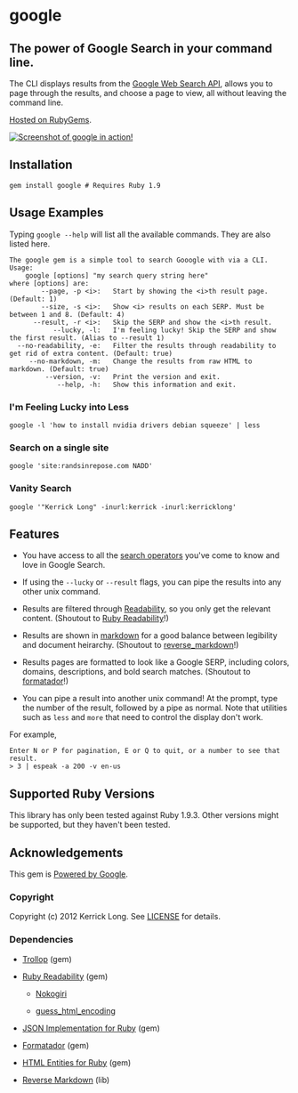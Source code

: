 google
======

## The power of Google Search in your command line.

The CLI displays results from the [Google Web Search API](https://developers.google.com/web-search/), allows you to page through the results, and choose a page to view, all without leaving the command line.

[Hosted on RubyGems](https://rubygems.org/gems/google).

[![Screenshot of `google` in action!](https://github.com/Kerrick/google/raw/master/screenshots/example_01.gif)](https://github.com/Kerrick/google/raw/master/screenshots/example_01.gif "Click to view full size")

## Installation

    gem install google # Requires Ruby 1.9

## Usage Examples

Typing `google --help` will list all the available commands. They are also listed here.

    The google gem is a simple tool to search Gooogle with via a CLI.
    Usage:
        google [options] "my search query string here"
    where [options] are:
            --page, -p <i>:   Start by showing the <i>th result page. (Default: 1)
            --size, -s <i>:   Show <i> results on each SERP. Must be between 1 and 8. (Default: 4)
          --result, -r <i>:   Skip the SERP and show the <i>th result.
               --lucky, -l:   I'm feeling lucky! Skip the SERP and show the first result. (Alias to --result 1)
      --no-readability, -e:   Filter the results through readability to get rid of extra content. (Default: true)
         --no-markdown, -m:   Change the results from raw HTML to markdown. (Default: true)
             --version, -v:   Print the version and exit.
                --help, -h:   Show this information and exit.

### I'm Feeling Lucky into Less

    google -l 'how to install nvidia drivers debian squeeze' | less

### Search on a single site

    google 'site:randsinrepose.com NADD'

### Vanity Search

    google '"Kerrick Long" -inurl:kerrick -inurl:kerricklong'

## Features

* You have access to all the [search operators](http://support.google.com/websearch/bin/answer.py?hl=en&answer=136861) you've come to know and love in Google Search.

* If using the `--lucky` or `--result` flags, you can pipe the results into any other unix command.

* Results are filtered through [Readability](http://www.readability.com/), so you only get the relevant content. (Shoutout to [Ruby Readability](https://github.com/iterationlabs/ruby-readability)!)

* Results are shown in [markdown](http://daringfireball.net/projects/markdown/) for a good balance between legibility and document heirarchy. (Shoutout to [reverse_markdown](https://github.com/xijo/reverse_markdown)!)

* Results pages are formatted to look like a Google SERP, including colors, domains, descriptions, and bold search matches. (Shoutout to [formatador](https://github.com/geemus/formatador)!)

* You can pipe a result into another unix command! At the prompt, type the number of the result, followed by a pipe as normal. Note that utilities such as `less` and `more` that need to control the display don't work.

For example,

    Enter N or P for pagination, E or Q to quit, or a number to see that result.
    > 3 | espeak -a 200 -v en-us

## Supported Ruby Versions

This library has only been tested against Ruby 1.9.3. Other versions might be supported, but they haven't been tested.

## Acknowledgements

This gem is [Powered by Google](http://www.google.com).

### Copyright

Copyright (c) 2012 Kerrick Long. See [LICENSE](https://github.com/Kerrick/google/blob/master/LICENSE.md) for details.

### Dependencies

* [Trollop](http://trollop.rubyforge.org/) (gem)

* [Ruby Readability](https://github.com/iterationlabs/ruby-readability) (gem)

    * [Nokogiri](http://nokogiri.org/)

    * [guess_html_encoding](https://github.com/iterationlabs/guess_html_encoding)

* [JSON Implementation for Ruby](http://flori.github.com/json/) (gem)

* [Formatador](https://github.com/geemus/formatador) (gem)

* [HTML Entities for Ruby](http://htmlentities.rubyforge.org/) (gem)

* [Reverse Markdown](https://github.com/xijo/reverse_markdown) (lib)
